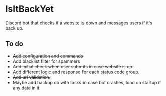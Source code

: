 # IsItBackYet
Discord bot that checks if a website is down and messages users if it's back up.

## To do

- ~~Add configuration and commands~~
- Add blacklist filter for spammers
- ~~Add initial check when user submits in case website is up.~~
- Add different logic and response for each status code group.
- ~~Add url validation.~~
- Maybe add backup db with tasks in case bot crashes, load on startup if any data in it.